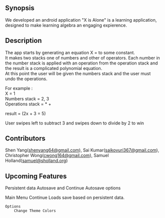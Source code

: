 ## Synopsis

We developed an android application "X is Alone" is a learning application, designed to make learning algebra an engaging expierence.  

## Description

The app starts by generating an equation X = to some constant.   
It makes two stacks one of numbers and other of operators. Each number in the number stack is applied with an operation from the operation stack and the result is a complicated polynomial equation.  
At this point the user will be given the numbers stack and the user must undo the operations.  

For example :  
X = 1  
Numbers stack = 2, 3    
Operations stack = * +  

result = (2x + 3 = 5)  

User swipes left to subtract 3 and swipes down to divide by 2 to win    

## Contributors

Shen Yang(shenyang64@gmail.com), Sai Kumar(saikovuri367@gmail.com), Christopher Wong(cwong164@gmail.com), Samuel Holland(samuel@sholland.org)  

## Upcoming Features

Persistent data
    Autosave and Continue
    Autosave options

Main Menu
    Continue
        Loads save based on persistent data.

    Options
        Change Theme Colors
